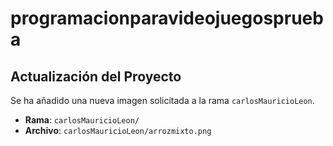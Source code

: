 # programacionparavideojuegosprueba
## Actualización del Proyecto

Se ha añadido una nueva imagen solicitada a la rama `carlosMauricioLeon`.

- **Rama**: `carlosMauricioLeon/`
- **Archivo**: `carlosMauricioLeon/arrozmixto.png`

